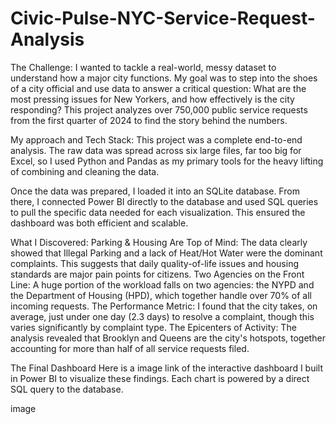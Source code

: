 # Civic-Pulse-NYC-Service-Request-Analysis

The Challenge: I wanted to tackle a real-world, messy dataset to understand how a major city functions. My goal was to step into the shoes of a city official and use data to answer a critical question: What are the most pressing issues for New Yorkers, and how effectively is the city responding? This project analyzes over 750,000 public service requests from the first quarter of 2024 to find the story behind the numbers.

My approach and Tech Stack: This project was a complete end-to-end analysis. The raw data was spread across six large files, far too big for Excel, so I used Python and Pandas as my primary tools for the heavy lifting of combining and cleaning the data.

Once the data was prepared, I loaded it into an SQLite database. From there, I connected Power BI directly to the database and used SQL queries to pull the specific data needed for each visualization. This ensured the dashboard was both efficient and scalable.

What I Discovered: Parking & Housing Are Top of Mind: The data clearly showed that Illegal Parking and a lack of Heat/Hot Water were the dominant complaints. This suggests that daily quality-of-life issues and housing standards are major pain points for citizens. Two Agencies on the Front Line: A huge portion of the workload falls on two agencies: the NYPD and the Department of Housing (HPD), which together handle over 70% of all incoming requests. The Performance Metric: I found that the city takes, on average, just under one day (2.3 days) to resolve a complaint, though this varies significantly by complaint type. The Epicenters of Activity: The analysis revealed that Brooklyn and Queens are the city's hotspots, together accounting for more than half of all service requests filed.

The Final Dashboard Here is a image link of the interactive dashboard I built in Power BI to visualize these findings. Each chart is powered by a direct SQL query to the database.

image
